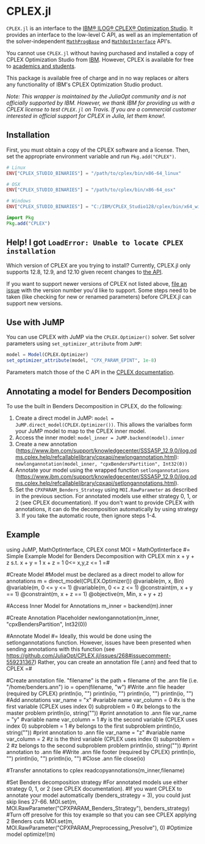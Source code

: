 # CPLEX.jl

`CPLEX.jl` is an interface to the [IBM® ILOG® CPLEX® Optimization
Studio](https://www.ibm.com/products/ilog-cplex-optimization-studio). It
provides an interface to the low-level C API, as well as an implementation of
the solver-independent
[`MathProgBase`](https://github.com/JuliaOpt/MathProgBase.jl) and
[`MathOptInterface`](https://github.com/JuliaOpt/MathOptInterface.jl) API's.

You cannot use `CPLEX.jl` without having purchased and installed a copy of CPLEX
Optimization Studio from [IBM](http://www.ibm.com/). However, CPLEX is
available for free to [academics and students](http://ibm.biz/Bdzvqw).

This package is available free of charge and in no way replaces or alters any
functionality of IBM's CPLEX Optimization Studio product.

*Note: This wrapper is maintained by the JuliaOpt community and is not
officially supported by IBM. However, we thank IBM for providing us with a
CPLEX license to test `CPLEX.jl` on Travis. If you are a commercial customer
interested in official support for CPLEX in Julia, let them know!.*

## Installation

First, you must obtain a copy of the CPLEX software and a license. Then, set the
appropriate environment variable and run `Pkg.add("CPLEX")`.

```julia
# Linux
ENV["CPLEX_STUDIO_BINARIES"] = "/path/to/cplex/bin/x86-64_linux"

# OSX
ENV["CPLEX_STUDIO_BINARIES"] = "/path/to/cplex/bin/x86-64_osx"

# Windows
ENV["CPLEX_STUDIO_BINARIES"] = "C:/IBM/CPLEX_Studio128/cplex/bin/x64_win64"

import Pkg
Pkg.add("CPLEX")
```

## Help! I got `LoadError: Unable to locate CPLEX installation`

Which version of CPLEX are you trying to install? Currently, CPLEX.jl only
supports 12.8, 12.9, and 12.10 given recent changes to
[the API](https://www.ibm.com/support/knowledgecenter/en/SSSA5P_12.9.0/ilog.odms.studio.help/CPLEX/ReleaseNotes/topics/releasenotes1290/removed.html).

If you want to support newer versions of CPLEX not listed above, [file an
issue](https://github.com/JuliaOpt/CPLEX.jl/issues/new) with the version
number you'd like to support. Some steps need to be taken (like checking for
new or renamed parameters) before CPLEX.jl can support new versions.

## Use with JuMP

You can use CPLEX with JuMP via the `CPLEX.Optimizer()` solver.
Set solver parameters using `set_optimizer_attribute` from `JuMP`:

```julia
model = Model(CPLEX.Optimizer)
set_optimizer_attribute(model, "CPX_PARAM_EPINT", 1e-8)
```

Parameters match those of the C API in the [CPLEX documentation](https://www.ibm.com/support/knowledgecenter/SSSA5P_12.9.0/ilog.odms.cplex.help/CPLEX/Parameters/topics/introListAlpha.html).

## Annotating a model for Benders Decomposition

To use the built in Benders Decomposition in CPLEX, do the following:
1) Create a direct model in JuMP: `model = JuMP.direct_model(CPLEX.Optimizer())`. This allows the varialbes form your JuMP model to map to the CPLEX inner model.
2) Access the inner model: `model_inner = JuMP.backend(model).inner`
3) Create a new annotation (https://www.ibm.com/support/knowledgecenter/SSSA5P_12.9.0/ilog.odms.cplex.help/refcallablelibrary/cpxapi/newlongannotation.html): `newlongannotation(model_inner, "cpxBendersPartition", Int32(0))`
4) Annotate your model using the wrapped function `setlongannotations` (https://www.ibm.com/support/knowledgecenter/SSSA5P_12.9.0/ilog.odms.cplex.help/refcallablelibrary/cpxapi/setlongannotations.html).
5) Set the `CPXPARAM_Benders_Strategy` using `MOI.RawParameter` as described in the previous section. For annotated models use either strategy 0, 1, or 2 (see CPLEX documentation). If you don't want to provide CPLEX with annotations, it can do the decomposition automatically by using strategy 3. If you take the automatic route, then ignore steps 1-4.

## Example

using JuMP, MathOptInterface, CPLEX
const MOI = MathOptInterface
#=
Simple Example Model for Benders Decomposition with CPLEX
min  x + y + z
s.t. x + y     = 1
     x +     z = 1
     0<= x,y,z <= 1
=#

#Create Model
#Model must be declared as a direct model to allow for annotations
m = direct_model(CPLEX.Optimizer())
@variable(m, x, Bin)
@variable(m, 0 <= y <= 1)
@variable(m, 0 <= z <= 1)
@constraint(m, x + y == 1)
@constraint(m, x + z == 1)
@objective(m, Min, x + y + z)

#Access Inner Model for Annotations
m_inner = backend(m).inner

#Create Annotation Placeholder
newlongannotation(m_inner, "cpxBendersPartition", Int32(0))

#Annotate Model
#=
Ideally, this would be done using the setlongannotations function.
However, issues have been presented when sending annotations with this function
(see https://github.com/JuliaOpt/CPLEX.jl/issues/268#issuecomment-559231367)
Rather, you can create an annotation file (.ann) and feed that to CPLEX
=#

#Create annotation file. "filename" is the path + filename of the .ann file (i.e. "/home/benders.ann")
io = open(filename, "w") 
#Write .ann file header (required by CPLEX)
println(io, "<?xml version='1.0' encoding='utf-8'?>")
println(io, "<CPLEXAnnotations>")
println(io, "<CPLEXAnnotation name='cpxBendersPartition' type='long' default='0'>")
println(io, "<object type='1'>")
#Add annotations
var_name = "x" #variable name
var_column = 0 #x is the first variable (CPLEX uses index 0)
subproblem = 0 #x belongs to the master problem
println(io, string("<anno name='",var_name,"' index='",var_column,"' value='",subproblem,"'/>")) #print annotation to .ann file
var_name = "y" #variable name
var_column = 1 #y is the second variable (CPLEX uses index 0)
subproblem = 1 #y belongs to the first subproblem
println(io, string("<anno name='",var_name,"' index='",var_column,"' value='",subproblem,"'/>")) #print annotation to .ann file
var_name = "z" #variable name
var_column = 2 #z is the third variable (CPLEX uses index 0)
subproblem = 2 #z belongs to the second subproblem problem
println(io, string("<anno name='",var_name,"' index='",var_column,"' value='",subproblem,"'/>")) #print annotation to .ann file
#Write .ann file footer (required by CPLEX)
println(io, "</object>")
println(io, "</CPLEXAnnotation>")
println(io, "</CPLEXAnnotations>")
#Close .ann file
close(io)

#Transfer annotations to cplex
readcopyannotations(m_inner,filename)

#Set Benders decomposition strategy
#For annotated models use either strategy 0, 1, or 2 (see CPLEX documentation).
#If you want CPLEX to annotate your model automatically (benders_strategy = 3), you could just skip lines 27-66.
MOI.set(m, MOI.RawParameter("CPXPARAM_Benders_Strategy"), benders_strategy)
#Turn off presolve for this toy example so that you can see CPLEX applying 2 Benders cuts
MOI.set(m, MOI.RawParameter("CPXPARAM_Preprocessing_Presolve"), 0)
#Optimize model
optimize!(m)
